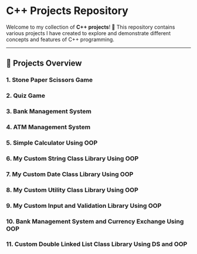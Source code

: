 # C++ Projects Repository

Welcome to my collection of **C++ projects**! 🎉 This repository contains various projects I have created to explore and demonstrate different concepts and features of
C++ programming.

---

## 🚀 Projects Overview

### 1. **Stone Paper Scissors Game**

### 2. **Quiz Game**

### 3. **Bank Management System**

### 4. **ATM Management System**

### 5. **Simple Calculator Using OOP**

### 6. **My Custom String Class Library Using OOP**

### 7. **My Custom Date Class Library Using OOP**

### 8. **My Custom Utility Class Library Using OOP**

### 9. **My Custom Input and Validation Library Using OOP**

### 10. **Bank Management System and Currency Exchange Using OOP**

### 11. **Custom Double Linked List Class Library Using DS and OOP**

